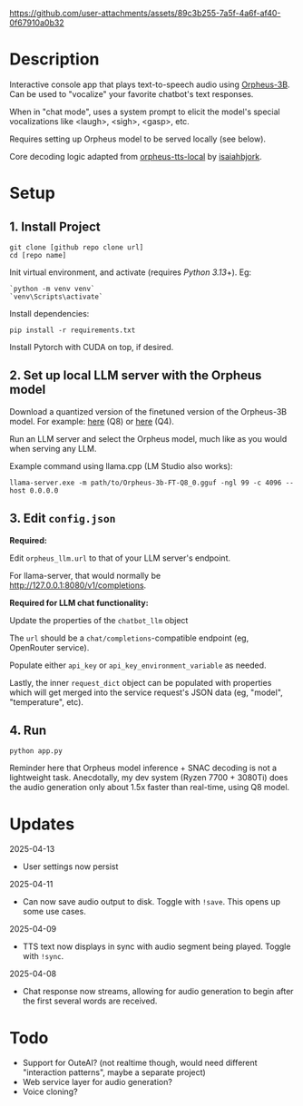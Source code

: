 https://github.com/user-attachments/assets/89c3b255-7a5f-4a6f-af40-0f67910a0b32

# Description

Interactive console app that plays text-to-speech audio using [Orpheus-3B](https://huggingface.co/canopylabs/orpheus-3b-0.1-ft). Can be used to "vocalize" your favorite chatbot's text responses. 

When in "chat mode", uses a system prompt to elicit the model's special vocalizations like \<laugh\>, \<sigh\>, \<gasp\>, etc.

Requires setting up Orpheus model to be served locally (see below). 

Core decoding logic adapted from [orpheus-tts-local](https://github.com/isaiahbjork/orpheus-tts-local) by [isaiahbjork](https://github.com/isaiahbjork).

# Setup

## 1. Install Project

    git clone [github repo clone url]
    cd [repo name]

Init virtual environment, and activate (requires *Python 3.13*+). Eg:

    `python -m venv venv`
    `venv\Scripts\activate`

Install dependencies:

    pip install -r requirements.txt

Install Pytorch with CUDA on top, if desired.

## 2. Set up local LLM server with the Orpheus model

Download a quantized version of the finetuned version of the Orpheus-3B model. For example: [here](https://huggingface.co/lex-au/Orpheus-3b-FT-Q8_0.gguf) (Q8) or [here](https://huggingface.co/isaiahbjork/orpheus-3b-0.1-ft-Q4_K_M-GGUF) (Q4).

Run an LLM server and select the Orpheus model, much like as you would when serving any LLM.

Example command using llama.cpp (LM Studio also works):

    llama-server.exe -m path/to/Orpheus-3b-FT-Q8_0.gguf -ngl 99 -c 4096 --host 0.0.0.0

## 3. Edit `config.json` 

**Required:**

Edit `orpheus_llm.url` to that of your LLM server's endpoint.

For llama-server, that would normally be http://127.0.0.1:8080/v1/completions.

**Required for LLM chat functionality:**

Update the properties of the `chatbot_llm` object

The `url` should be a `chat/completions`-compatible endpoint (eg, OpenRouter service). 

Populate either `api_key` or `api_key_environment_variable` as needed. 

Lastly, the inner `request_dict` object can be populated with properties which will get merged into the service request's JSON data (eg, "model", "temperature", etc). 

## 4. Run

    python app.py

Reminder here that Orpheus model inference + SNAC decoding is not a lightweight task. Anecdotally, my dev system (Ryzen 7700 + 3080Ti) does the audio generation only about 1.5x faster than real-time, using Q8 model.

# Updates

2025-04-13

- User settings now persist

2025-04-11

- Can now save audio output to disk. Toggle with `!save`. This opens up some use cases.

2025-04-09

- TTS text now displays in sync with audio segment being played. Toggle with `!sync`.

2025-04-08

- Chat response now streams, allowing for audio generation to begin after the first several words are received. 

# Todo

- Support for OuteAI? (not realtime though, would need different "interaction patterns", maybe a separate project)
- Web service layer for audio generation?
- Voice cloning?
